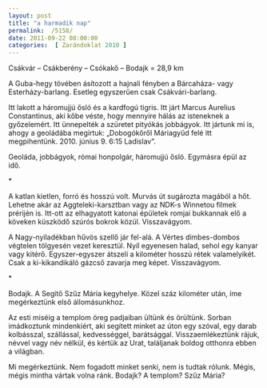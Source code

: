 ```yaml
---
layout: post
title: "a harmadik nap"
permalink:  /5158/ 
date: 2011-09-22 08:00:00
categories:  [ Zarándoklat 2010 ] 
---
```

Csákvár – Csákberény – Csókakő – Bodajk = 28,9 km



<!--break-->

A Guba-hegy tövében ásítozott a hajnali fényben a Bárcaháza- vagy Esterházy-barlang. Esetleg egyszerűen csak Csákvári-barlang.

Itt lakott a háromujjú ősló és a kardfogú tigris. Itt járt Marcus Aurelius Constantinus, aki kőbe véste, hogy mennyire hálás az isteneknek a győzelemért. Itt ünnepelték a szüretet pityókás jobbágyok. Itt jártunk mi is, ahogy a geoládába megírtuk: „Dobogókőről Máriagyűd felé itt megpihentünk. 2010. június 9. 6:15 Ladislav”.

Geoláda, jobbágyok, római honpolgár, háromujjú ősló. Egymásra épül az idő.

<p >*</p>A katlan kietlen, forró és hosszú volt. Murvás út sugározta magából a hőt. Lehetne akár az Aggteleki-karsztban vagy az NDK-s Winnetou filmek prérijén is. Itt-ott az elhagyatott katonai épületek romjai bukkannak elő a köveken küszködő szúrós bokrok közül. Visszavágyom.

A Nagy-nyiladékban hűvös szellő jár fel-alá. A Vértes dimbes-dombos végtelen tölgyesén vezet keresztül. Nyíl egyenesen halad, sehol egy kanyar vagy kitérő. Egyszer-egyszer átszeli a kilométer hosszú rétek valamelyikét. Csak a ki-kikandikáló gázcső zavarja meg képet. Visszavágyom.

<p >*</p>Bodajk. A Segítő Szűz Mária kegyhelye. Közel száz kilométer után, íme megérkeztünk első állomásunkhoz.

Az esti miséig a templom öreg padjaiban ültünk és örültünk. Sorban imádkoztunk mindenkiért, aki segített minket az úton egy szóval, egy darab kolbásszal, szállással, kedvességgel, barátsággal. Visszaemlékeztünk rájuk, névvel vagy név nélkül, és kértük az Urat, találjanak boldog otthonra ebben a világban.

Mi megérkeztünk. Nem fogadott minket senki, nem is tudtak rólunk. Mégis, mégis mintha vártak volna ránk. Bodajk? A templom? Szűz Mária?

